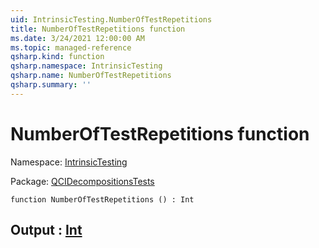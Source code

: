 ```yaml
---
uid: IntrinsicTesting.NumberOfTestRepetitions
title: NumberOfTestRepetitions function
ms.date: 3/24/2021 12:00:00 AM
ms.topic: managed-reference
qsharp.kind: function
qsharp.namespace: IntrinsicTesting
qsharp.name: NumberOfTestRepetitions
qsharp.summary: ''
---
```


# NumberOfTestRepetitions function

Namespace: [IntrinsicTesting](xref:IntrinsicTesting)

Package: [QCIDecompositionsTests](https://nuget.org/packages/QCIDecompositionsTests)




```qsharp
function NumberOfTestRepetitions () : Int
```


## Output : [Int](xref:microsoft.quantum.lang-ref.int)

